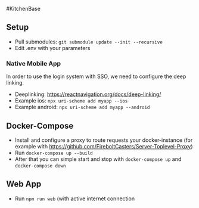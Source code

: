 #KitchenBase

## Setup

- Pull submodules: ```git submodule update --init --recursive```
- Edit .env with your parameters

### Native Mobile App

In order to use the login system with SSO, we need to configure the deep linking.
- Deeplinking: https://reactnavigation.org/docs/deep-linking/
- Example ios: ```npx uri-scheme add myapp --ios```
- Example android: ```npx uri-scheme add myapp --android```

## Docker-Compose
- Install and configure a proxy to route requests your docker-instance (for example with https://github.com/FireboltCasters/Server-Toplevel-Proxy)
- Run ```docker-compose up --build```
- After that you can simple start and stop with ```docker-compose up``` and ```docker-compose down```


## Web App

- Run ```npm run web``` (with active internet connection
